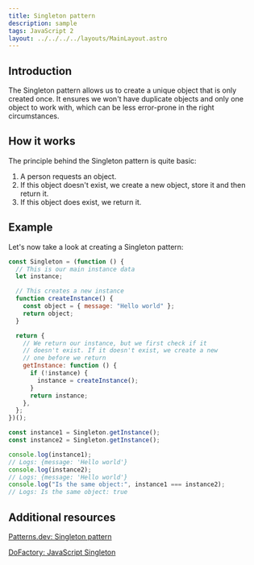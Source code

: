 ```yaml
---
title: Singleton pattern
description: sample
tags: JavaScript 2
layout: ../../../../layouts/MainLayout.astro
---
```


## Introduction

The Singleton pattern allows us to create a unique object that is only created once. It ensures we won't have duplicate objects and only one object to work with, which can be less error-prone in the right circumstances.

## How it works

The principle behind the Singleton pattern is quite basic:

1. A person requests an object.
2. If this object doesn't exist, we create a new object, store it and then return it.
3. If this object does exist, we return it.

## Example

Let's now take a look at creating a Singleton pattern:

```js
const Singleton = (function () {
  // This is our main instance data
  let instance;

  // This creates a new instance
  function createInstance() {
    const object = { message: "Hello world" };
    return object;
  }

  return {
    // We return our instance, but we first check if it
    // doesn't exist. If it doesn't exist, we create a new
    // one before we return
    getInstance: function () {
      if (!instance) {
        instance = createInstance();
      }
      return instance;
    },
  };
})();

const instance1 = Singleton.getInstance();
const instance2 = Singleton.getInstance();

console.log(instance1);
// Logs: {message: 'Hello world'}
console.log(instance2);
// Logs: {message: 'Hello world'}
console.log("Is the same object:", instance1 === instance2);
// Logs: Is the same object: true
```

## Additional resources

[Patterns.dev: Singleton pattern](https://www.patterns.dev/posts/classic-design-patterns/#singletonpatternjavascript)

[DoFactory: JavaScript Singleton](https://www.dofactory.com/javascript/design-patterns/singleton)
